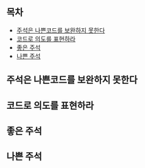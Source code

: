 ## 목차 ##
- [주석은 나쁜코드를 보완하지 못한다](#1)
- [코드로 의도를 표현하라](#2)
- [좋은 주석](#3)
- [나쁜 주석](#4)

<a name="1"></a>
## 주석은 나쁜코드를 보완하지 못한다 ##

<a name="2"></a>
## 코드로 의도를 표현하라 ##

<a name="3"></a>
## 좋은 주석 ##

<a name="4"></a>
## 나쁜 주석 ##
